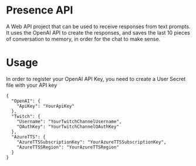 # Presence API
A Web API project that can be used to receive responses from text prompts. It uses the OpenAI API to create the responses, and saves the last 10 pieces of conversation to memory, in order for the chat to make sense.

# Usage
In order to register your OpenAI API Key, you need to create a User Secret file with your API key
```
{
  "OpenAI": {
    "ApiKey": "YourApiKey"
  },
  "Twitch": {
    "Username": "YourTwitchChannelUsername",
    "OAuthKey": "YourTwitchChannelOAuthKey"
  },
  "AzureTTS": {
    "AzureTTSSubscriptionKey": "YourAzureTTSSubscriptionKey",
    "AzureTTSSRegion": "YourAzureTTSRegion"
  }
}
```
